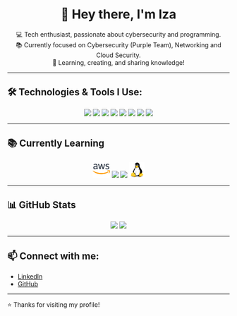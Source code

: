 <h1 align="center">👋 Hey there, I'm Iza</h1>

<p align="center">
    💻 Tech enthusiast, passionate about cybersecurity and programming.<br>
    📚 Currently focused on Cybersecurity (Purple Team), Networking and Cloud Security.<br>
    🚀 Learning, creating, and sharing knowledge!
</p>

---

## 🛠️ Technologies & Tools I Use:

<p align="center">
  <img src="https://cdn.jsdelivr.net/gh/devicons/devicon/icons/python/python-original.svg" width="35" />
  <img src="https://cdn.jsdelivr.net/gh/devicons/devicon/icons/c/c-original.svg" width="35" />
  <img src="https://cdn.jsdelivr.net/gh/devicons/devicon/icons/java/java-original.svg" width="35" />
  <img src="https://cdn.jsdelivr.net/gh/devicons/devicon/icons/php/php-original.svg" width="35" />
  <img src="https://cdn.jsdelivr.net/gh/devicons/devicon/icons/mysql/mysql-original.svg" width="35" />
  <img src="https://cdn.jsdelivr.net/gh/devicons/devicon/icons/linux/linux-original.svg" width="35" />
  <img src="https://cdn.jsdelivr.net/gh/devicons/devicon/icons/git/git-original.svg" width="35" />
  <img src="https://cdn.jsdelivr.net/gh/devicons/devicon/icons/figma/figma-original.svg" width="35" />
</p>

---

## 📚 Currently Learning

<p align="center">
  <img src="https://raw.githubusercontent.com/devicons/devicon/master/icons/amazonwebservices/amazonwebservices-original-wordmark.svg" width="40"/>
  <img src="https://cdn.jsdelivr.net/gh/devicons/devicon/icons/azure/azure-original.svg" width="35"/>
  <img src="https://cdn.jsdelivr.net/gh/devicons/devicon/icons/bash/bash-original.svg" width="35"/>
  <img src="https://raw.githubusercontent.com/devicons/devicon/master/icons/linux/linux-original.svg" width="35" title="Wireshark" alt="Wireshark"/>
</p>

---

## 📊 GitHub Stats

<div align="center">

<img src="https://streak-stats.demolab.com?user=izaandrade&theme=tokyonight&hide_border=true&date_format=M%20j%5B%2C%20Y%5D" height="170"/>

<img src="https://github-readme-stats.vercel.app/api/top-langs/?username=izaandrade&layout=compact&hide_border=true&theme=tokyonight" height="170"/>

</div>

---

## 📫 Connect with me:

- [LinkedIn](https://www.linkedin.com/in/izabela-dos-santos/)
- [GitHub](https://github.com/izaandrade)

---

⭐️ Thanks for visiting my profile!
